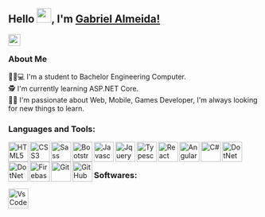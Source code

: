 ## Hello <img src="https://github.com/TheDudeThatCode/TheDudeThatCode/blob/master/Assets/Hi.gif" width="29px">, I'm [Gabriel Almeida!](https://www.linkedin.com/in/gabrielvieiraes/) 

<a href="https://www.linkedin.com/in/gabrielvieiraes/" target="_blank">
  <img align="left" width="24px" src="https://cdn-icons-png.flaticon.com/512/174/174857.png"  />
</a>
<br />

### About Me
👨‍🎓💻 I'm a student to Bachelor Engineering Computer.</br>
🕵️ I'm currently learning ASP.NET Core. </br>
👨‍💻 I'm passionate about Web, Mobile, Games Developer, I'm always looking for new things to learn. </br>

### Languages and Tools:

<a href="https://www.w3.org/html/" target="_blank">
 <img align="left" alt="HTML5" width="40px" src="https://cdn.jsdelivr.net/gh/devicons/devicon/icons/html5/html5-original-wordmark.svg" />
</a>
<a href="https://www.w3schools.com/css/" target="_blank"> 
 <img align="left" alt="CSS3" width="40px" src="https://cdn.jsdelivr.net/gh/devicons/devicon/icons/css3/css3-original-wordmark.svg" />
</a>
<img align="left" alt="Sass" width="40px" src="https://cdn.jsdelivr.net/gh/devicons/devicon/icons/sass/sass-original.svg" />
<img align="left" alt="Bootstrap" width="40px" src="https://cdn.jsdelivr.net/gh/devicons/devicon/icons/bootstrap/bootstrap-plain-wordmark.svg" />

<img align="left" alt="Javascript" width="40px" src="https://cdn.jsdelivr.net/gh/devicons/devicon/icons/javascript/javascript-original.svg" />
<img align="left" alt="Jquery" width="40px" src="https://cdn.jsdelivr.net/gh/devicons/devicon/icons/jquery/jquery-plain-wordmark.svg" />
<img align="left" alt="Typescript" width="40px" src="https://cdn.jsdelivr.net/gh/devicons/devicon/icons/typescript/typescript-original.svg" />
<img align="left" alt="React" width="40px" src="https://cdn.jsdelivr.net/gh/devicons/devicon/icons/react/react-original-wordmark.svg" />
<img align="left" alt="AngularJS" width="40px" src="https://cdn.jsdelivr.net/gh/devicons/devicon/icons/angularjs/angularjs-plain.svg" />

<a href="https://www.w3schools.com/cs" target="_blank"> 
 <img align="left" alt="C#" width="40px" src="https://cdn.jsdelivr.net/gh/devicons/devicon/icons/csharp/csharp-original.svg" />
</a>

<img align="left" alt="DotNetCore" width="40px" src="https://cdn.jsdelivr.net/gh/devicons/devicon/icons/dotnetcore/dotnetcore-original.svg" />
<img align="left" alt="DotNet" width="40px" src="https://cdn.jsdelivr.net/gh/devicons/devicon/icons/dot-net/dot-net-plain-wordmark.svg" />

<img align="left" alt="Firebase" width="40px" src="https://cdn.jsdelivr.net/gh/devicons/devicon/icons/firebase/firebase-plain-wordmark.svg" />

<a href="https://git-scm.com/" target="_blank"> 
 <img align="left" alt="Git" width="40px" src="https://cdn.jsdelivr.net/gh/devicons/devicon/icons/git/git-original.svg" />
</a>

<img align="left" alt="GitHub" width="40px" src="https://cdn.jsdelivr.net/gh/devicons/devicon/icons/github/github-original.svg" />

<br />
<br />

### Softwares:
<img align="left" alt="VsCode" width="40px" src="https://cdn.jsdelivr.net/gh/devicons/devicon/icons/vscode/vscode-original.svg" />


<br />
<br />
<!--
![Gabriel's github stats](https://github-readme-stats.vercel.app/api?username=gabrielvieiraes&show_icons=true&hide_border=true)&nbsp;&nbsp;
![Gabriel's Language stats](https://github-readme-stats-eight-theta.vercel.app/api/top-langs/?username=gabrielvieiraes&layout=compact&langs_count=8&hide_border=true)
<br />

![visitors](https://visitor-badge.laobi.icu/badge?page_id=isupersky.isupersky)
-->
